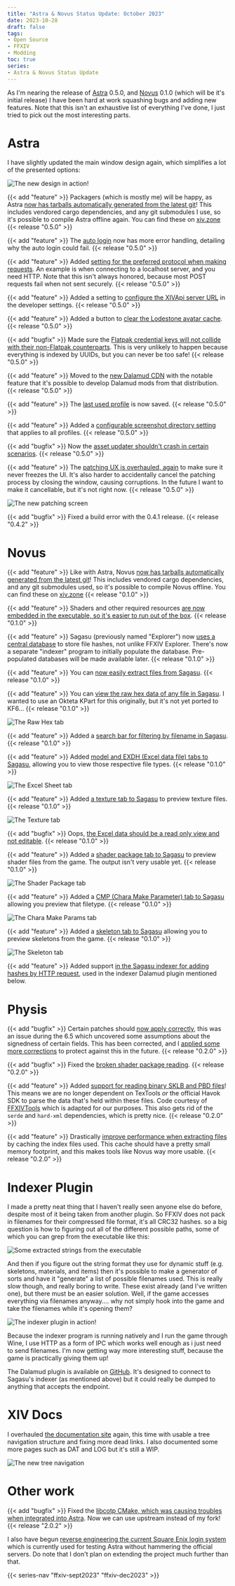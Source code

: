 ```yaml
---
title: "Astra & Novus Status Update: October 2023"
date: 2023-10-28
draft: false
tags:
- Open Source
- FFXIV
- Modding
toc: true
series:
- Astra & Novus Status Update
---
```


As I'm nearing the release of [Astra](https://xiv.zone/astra) 0.5.0, and [Novus](https://xiv.zone/novus) 0.1.0 (which will be it's initial release) I have been hard at work squashing bugs and adding new features. Note that this isn't an exhaustive list of everything I've done, I just tried to pick out the most interesting parts.

# Astra

I have slightly updated the main window design again, which simplifies a lot of the presented options:

![The new design in action!](newdesign.webp)

{{< add "feature" >}} Packagers (which is mostly me) will be happy, as Astra [now has tarballs automatically generated from the latest git](https://github.com/redstrate/Astra/commit/c1646e20f6cbd711833cba1fb4fc6966d0035ee5)! This includes vendored cargo dependencies, and any git submodules I use, so it's possible to compile Astra offline again. You can find these on [xiv.zone](https://xiv.zone/astra/beta/) {{< release "0.5.0" >}}

{{< add "feature" >}} The [auto login](https://github.com/redstrate/Astra/commit/d39c702d0aa05e7bbf0f744a8a1f12a1fcfad961) now has more error handling, detailing why the auto login could fail. {{< release "0.5.0" >}}

{{< add "feature" >}} Added [setting for the preferred protocol when making requests](https://github.com/redstrate/Astra/commit/be14785e61602683766d7adc2a0456f51e5996e0). An example is when connecting to a localhost server, and you need HTTP. Note that this isn't always honored, because most POST requests fail when not sent securely. {{< release "0.5.0" >}}

{{< add "feature" >}} Added a setting to [configure the XIVApi server URL](https://github.com/redstrate/Astra/commit/1157f7b1ab4af8ca705a1fd8e8a8e7601bdb86b8) in the developer settings. {{< release "0.5.0" >}}

{{< add "feature" >}} Added a button to [clear the Lodestone avatar cache](https://github.com/redstrate/Astra/commit/bc1b6fe2c87d0804f0a037b95a89e1ed53fb1247). {{< release "0.5.0" >}}

{{< add "bugfix" >}} Made sure the [Flatpak credential keys will not collide with their non-Flatpak counterparts](https://github.com/redstrate/Astra/commit/f6c418d7d626546c8cda79671d2ee7bbefba8f6b). This is very unlikely to happen because everything is indexed by UUIDs, but you can never be too safe! {{< release "0.5.0" >}}

{{< add "feature" >}} Moved to the [new Dalamud CDN](https://github.com/redstrate/Astra/commit/0e909c66709c84e952cc09dc2887fafd8ca1bd3b) with the notable feature that it's possible to develop Dalamud mods from that distribution. {{< release "0.5.0" >}}

{{< add "feature" >}} The [last used profile](https://github.com/redstrate/Astra/commit/24f256338d1c52e913d9d6813414e645067c82b6) is now saved. {{< release "0.5.0" >}}

{{< add "feature" >}} Added a [configurable screenshot directory setting](https://github.com/redstrate/Astra/commit/2d7538bae1afa198973c68651aaeb54294961bce) that applies to all profiles. {{< release "0.5.0" >}}

{{< add "bugfix" >}} Now the [asset updater shouldn't crash in certain scenarios](https://github.com/redstrate/Astra/commit/fd19641e721796c9525615e11047440b45b25eaa). {{< release "0.5.0" >}}

{{< add "feature" >}} The [patching UX is overhauled, again](https://github.com/redstrate/Astra/commit/81bd81e1b6ea714394fd089936a3bcb4b491b86f) to make sure it never freezes the UI. It's also harder to accidentally cancel the patching process by closing the window, causing corruptions. In the future I want to make it cancellable, but it's not right now. {{< release "0.5.0" >}}

![The new patching screen](updater.webp)

{{< add "bugfix" >}} Fixed a build error with the 0.4.1 release. {{< release "0.4.2" >}}

# Novus

{{< add "feature" >}} Like with Astra, Novus [now has tarballs automatically generated from the latest git](https://github.com/redstrate/Novus/commit/ff4d5e8456289be968518662c29ca43550160684)! This includes vendored cargo dependencies, and any git submodules used, so it's possible to compile Novus offline. You can find these on [xiv.zone](https://xiv.zone/novus/install/) {{< release "0.1.0" >}}

{{< add "feature" >}} Shaders and other required resources [are now embedded in the executable, so it's easier to run out of the box](https://github.com/redstrate/Novus/commit/0f75e9730ccc0b1a8275cd759cc97b96d2959ce9). {{< release "0.1.0" >}}

{{< add "feature" >}} Sagasu (previously named "Explorer") now [uses a central database](https://github.com/redstrate/Novus/commit/4b19b7aeba0bf28bd80d3ffc249249d43d72c07e) to store file hashes, not unlike FFXIV Explorer. There's now a separate "indexer" program to initially populate the database. Pre-populated databases will be made available later. {{< release "0.1.0" >}}

{{< add "feature" >}} You can [now easily extract files from Sagasu](https://github.com/redstrate/Novus/commit/4b19b7aeba0bf28bd80d3ffc249249d43d72c07e). {{< release "0.1.0" >}}

{{< add "feature" >}} You can [view the raw hex data of any file in Sagasu](https://github.com/redstrate/Novus/commit/c7a3f9cf5a755a2c908c8605b6cb58c5af8c5ec0). I wanted to use an Okteta KPart for this originally, but it's not yet ported to KF6... {{< release "0.1.0" >}}

![The Raw Hex tab](rawhex.webp)

{{< add "feature" >}} Added a [search bar for filtering by filename in Sagasu](https://github.com/redstrate/Novus/commit/a0e87b914d40d94ff16ac60db6edfca3a60de947). {{< release "0.1.0" >}}

{{< add "feature" >}} Added [model and EXDH (Excel data file) tabs to Sagasu](https://github.com/redstrate/Novus/commit/93b6380b3d8692c6ba0ca70120999e45f170bc65), allowing you to view those respective file types. {{< release "0.1.0" >}}

![The Excel Sheet tab](excel.webp)

{{< add "feature" >}} Added [a texture tab to Sagasu](https://github.com/redstrate/Novus/commit/e5f0a9cd0072147fb3f0a82ff7ccadb5890160fc) to preview texture files. {{< release "0.1.0" >}}

![The Texture tab](tex.webp)

{{< add "bugfix" >}} Oops, [the Excel data should be a read only view and not editable](https://github.com/redstrate/Novus/commit/2844380a65dbe105085eea46367413508cecc5e1). {{< release "0.1.0" >}}

{{< add "feature" >}} Added a [shader package tab to Sagasu](https://github.com/redstrate/Novus/commit/f8d7d04e782e57eb7b2d94e4831d9444daa986c4) to preview shader files from the game. The output isn't very usable yet. {{< release "0.1.0" >}}

![The Shader Package tab](shader.webp)

{{< add "feature" >}} Added a [CMP (Chara Make Parameter) tab to Sagasu](https://github.com/redstrate/Novus/commit/6caedba0d97d6bb390f3a2113fe8334b408d2e19) allowing you preview that filetype. {{< release "0.1.0" >}}

![The Chara Make Params tab](cmp.webp)

{{< add "feature" >}} Added a [skeleton tab to Sagasu](https://github.com/redstrate/Novus/commit/b0ccfbaf15a6195388b1ddac5d955859aa25bfe8) allowing you to preview skeletons from the game. {{< release "0.1.0" >}}

![The Skeleton tab](skel.webp)

{{< add "feature" >}} Added support [in the Sagasu indexer for adding hashes by HTTP request](https://github.com/redstrate/Novus/commit/24461f362a51af54d5dccced0c5916556358de16), used in the indexer Dalamud plugin mentioned below.

# Physis

{{< add "bugfix" >}} Certain patches should [now apply correctly](https://github.com/redstrate/Physis/commit/267feae8cf42e07e596176c59d8aa0fff67ad026), this was an issue during the 6.5 which uncovered some assumptions about the signedness of certain fields. This has been corrected, and I [applied some more corrections](https://github.com/redstrate/Physis/commit/0621ce03d7b034a1d5941f8b890bda970a69a2da) to protect against this in the future. {{< release "0.2.0" >}}

{{< add "bugfix" >}} Fixed the [broken shader package reading](https://github.com/redstrate/Physis/commit/3243132a3fc50c3fb4fded285d25270a2c0a69e8). {{< release "0.2.0" >}}

{{< add "feature" >}} Added [support for reading binary SKLB and PBD files](https://github.com/redstrate/Physis/commit/07582775cd1b69d73e59723bf523d2c0e92f1961)! This means we are no longer dependent on TexTools _or_ the official Havok SDK to parse the data that's held within these files. Code courtesy of [FFXIVTools](https://github.com/dlunch/FFXIVTools) which is adapted for our purposes. This also gets rid of the `serde` and `hard-xml` dependencies, which is pretty nice. {{< release "0.2.0" >}}

{{< add "feature" >}} Drastically [improve performance when extracting files](https://github.com/redstrate/Physis/commit/b180adeb44c1f16d04d08a6ff9871b8cc30a06ba) by caching the index files used. This cache should have a pretty small memory footprint, and this makes tools like Novus way more usable. {{< release "0.2.0" >}}

# Indexer Plugin

I made a pretty neat thing that I haven't really seen anyone else do before, despite most of it being taken from another plugin. So FFXIV does not pack in filenames for their compressed file format, it's all CRC32 hashes. so a big question is how to figuring out all of the different possible paths, some of which you can grep from the executable like this:

![Some extracted strings from the executable](static.webp)

And then if you figure out the string format they use for dynamic stuff (e.g. skeletons, materials, and items) then it's possible to make a generator of sorts and have it "generate" a list of possible filenames used. This is really slow though, and really boring to write. These exist already (and I've written one), but there must be an easier solution. Well, if the game accesses everything via filenames anyway.... why not simply hook into the game and take the filenames while it's opening them?

![The indexer plugin in action!](indexer.webp)

Because the indexer program is running natively and I run the game through Wine, I use HTTP as a form of IPC which works well enough as i just need to send filenames. I'm now getting way more interesting stuff, because the game is practically giving them up!

The Dalamud plugin is available on [GitHub](https://github.com/redstrate/sqpackindexer). It's designed to connect to Sagasu's indexer (as mentioned above) but it could really be dumped to anything that accepts the endpoint.

# XIV Docs

I overhauled [the documentation site](https://docs.xiv.zone) again, this time with usable a tree navigation structure and fixing more dead links. I also documented some more pages such as DAT and LOG but it's still a WIP.

![The new tree navigation](docs.webp)

# Other work

{{< add "bugfix" >}} Fixed the [libcotp CMake, which was causing troubles when integrated into Astra](https://github.com/paolostivanin/libcotp/pull/49). Now we can use upstream instead of my fork! {{< release "2.0.2" >}}

I also have begun [reverse engineering the current Square Enix login system](https://github.com/redstrate/kawari) which is currently used for testing Astra without hammering the official servers. Do note that I don't plan on extending the project much further than that.

{{< series-nav "ffxiv-sept2023" "ffxiv-dec2023" >}}

